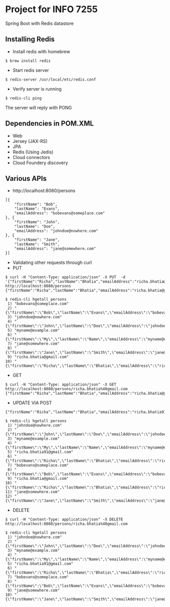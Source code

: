# Project for INFO 7255
Spring Boot with Redis datastore

## Installing Redis
* Install redis with homebrew
```
$ brew install redis
```

* Start redis server
```
$ redis-server /usr/local/etc/redis.conf
```
* Verify server is running
```
$ redis-cli ping
```
The server will reply with PONG

## Dependencies in POM.XML
* Web
* Jersey (JAX-RS)
* JPA
* Redis (Using Jedis)
* Cloud connectors
* Cloud Foundery discovery

## Various APIs
* http://localhost:8080/persons
```
[{
	"firstName": "Bob",
	"lastName": "Evans",
	"emailAddress": "bobevans@someplace.com"
}, {
	"firstName": "John",
	"lastName": "Doe",
	"emailAddress": "johndoe@nowhere.com"
}, {
	"firstName": "Jane",
	"lastName": "Smith",
	"emailAddress": "jane@somewhere.com"
}]
```

* Validating other requests through curl
* PUT

```
$ curl -H "Content-Type: application/json" -X PUT  -d '{"firstName":"Richa","lastName":"Bhatia","emailAddress":"richa.bhatia@gmail.com"}' http://localhost:8080/persons
{"firstName":"Richa","lastName":"Bhatia","emailAddress":"richa.bhatia@gmail.com"}
```

```
$ redis-cli hgetall persons
 1) "bobevans@someplace.com"
 2) "{\"firstName\":\"Bob\",\"lastName\":\"Evans\",\"emailAddress\":\"bobevans@someplace.com\"}"
 3) "johndoe@nowhere.com"
 4) "{\"firstName\":\"John\",\"lastName\":\"Doe\",\"emailAddress\":\"johndoe@nowhere.com\"}"
 5) "myname@example.com"
 6) "{\"firstName\":\"My\",\"lastName\":\"Name\",\"emailAddress\":\"myname@example.com\"}"
 7) "jane@somewhere.com"
 8) "{\"firstName\":\"Jane\",\"lastName\":\"Smith\",\"emailAddress\":\"jane@somewhere.com\"}"
 9) "richa.bhatia@gmail.com"
10) "{\"firstName\":\"Richa\",\"lastName\":\"Bhatia\",\"emailAddress\":\"richa.bhatia@gmail.com\"}"
```

* GET 

```
$ curl -H "Content-Type: application/json" -X GET http://localhost:8080/persons/richa.bhatia%40gmail.com
{"firstName":"Richa","lastName":"Bhatia","emailAddress":"richa.bhatia@gmail.com"}
```

* UPDATE VIA POST

```$ curl -H "Content-Type: application/json" -X POST  -d '{"firstName":"Richa","lastName":"Bhatia","emailAddress":"richa.bhatia91@gmail.com"}' http://localhost:8080/persons
{"firstName":"Richa","lastName":"Bhatia","emailAddress":"richa.bhatia91@gmail.com"}
```

```
$ redis-cli hgetall persons
 1) "johndoe@nowhere.com"
 2) "{\"firstName\":\"John\",\"lastName\":\"Doe\",\"emailAddress\":\"johndoe@nowhere.com\"}"
 3) "myname@example.com"
 4) "{\"firstName\":\"My\",\"lastName\":\"Name\",\"emailAddress\":\"myname@example.com\"}"
 5) "richa.bhatia91@gmail.com"
 6) "{\"firstName\":\"Richa\",\"lastName\":\"Bhatia\",\"emailAddress\":\"richa.bhatia91@gmail.com\"}"
 7) "bobevans@someplace.com"
 8) "{\"firstName\":\"Bob\",\"lastName\":\"Evans\",\"emailAddress\":\"bobevans@someplace.com\"}"
 9) "richa.bhatia@gmail.com"
10) "{\"firstName\":\"Richa\",\"lastName\":\"Bhatia\",\"emailAddress\":\"richa.bhatia@gmail.com\"}"
11) "jane@somewhere.com"
12) "{\"firstName\":\"Jane\",\"lastName\":\"Smith\",\"emailAddress\":\"jane@somewhere.com\"}"
```

* DELETE

```
$ curl -H "Content-Type: application/json" -X DELETE http://localhost:8080/persons/richa.bhatia%40gmail.com
```

```
$ redis-cli hgetall persons
 1) "johndoe@nowhere.com"
 2) "{\"firstName\":\"John\",\"lastName\":\"Doe\",\"emailAddress\":\"johndoe@nowhere.com\"}"
 3) "myname@example.com"
 4) "{\"firstName\":\"My\",\"lastName\":\"Name\",\"emailAddress\":\"myname@example.com\"}"
 5) "richa.bhatia91@gmail.com"
 6) "{\"firstName\":\"Richa\",\"lastName\":\"Bhatia\",\"emailAddress\":\"richa.bhatia91@gmail.com\"}"
 7) "bobevans@someplace.com"
 8) "{\"firstName\":\"Bob\",\"lastName\":\"Evans\",\"emailAddress\":\"bobevans@someplace.com\"}"
 9) "jane@somewhere.com"
10) "{\"firstName\":\"Jane\",\"lastName\":\"Smith\",\"emailAddress\":\"jane@somewhere.com\"}"
```